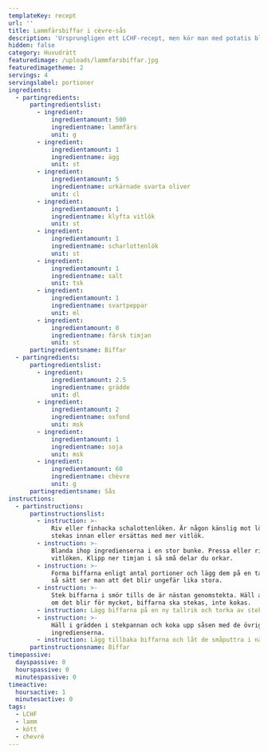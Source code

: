 ```yaml
---
templateKey: recept
url: ''
title: Lammfärsbiffar i cèvre-sås
description: 'Ursprungligen ett LCHF-recept, men kör man med potatis blir det ju HCHF'
hidden: false
category: Huvudrätt
featuredimage: /uploads/lammfarsbiffar.jpg
featuredimagetheme: 2
servings: 4
servingslabel: portioner
ingredients:
  - partingredients:
      partingredientslist:
        - ingredient:
            ingredientamount: 500
            ingredientname: lammfärs
            unit: g
        - ingredient:
            ingredientamount: 1
            ingredientname: ägg
            unit: st
        - ingredient:
            ingredientamount: 5
            ingredientname: urkärnade svarta oliver
            unit: cl
        - ingredient:
            ingredientamount: 1
            ingredientname: klyfta vitlök
            unit: st
        - ingredient:
            ingredientamount: 1
            ingredientname: scharlottenlök
            unit: st
        - ingredient:
            ingredientamount: 1
            ingredientname: salt
            unit: tsk
        - ingredient:
            ingredientamount: 1
            ingredientname: svartpeppar
            unit: ml
        - ingredient:
            ingredientamount: 0
            ingredientname: färsk timjan
            unit: st
      partingredientsname: Biffar
  - partingredients:
      partingredientslist:
        - ingredient:
            ingredientamount: 2.5
            ingredientname: grädde
            unit: dl
        - ingredient:
            ingredientamount: 2
            ingredientname: oxfond
            unit: msk
        - ingredient:
            ingredientamount: 1
            ingredientname: soja
            unit: msk
        - ingredient:
            ingredientamount: 60
            ingredientname: chèvre
            unit: g
      partingredientsname: Sås
instructions:
  - partinstructions:
      partinstructionslist:
        - instruction: >-
            Riv eller finhacka schalottenlöken. Är någon känslig mot lök kan den
            stekas innan eller ersättas med mer vitlök.
        - instruction: >-
            Blanda ihop ingredienserna i en stor bunke. Pressa eller riv ner
            vitlöken. Klipp ner timjan i så små delar du orkar.
        - instruction: >-
            Forma biffarna enligt antal portioner och lägg dem på en tallrik. På
            så sätt ser man att det blir ungefär lika stora.
        - instruction: >-
            Stek biffarna i smör tills de är nästan genomstekta. Häll av vätska
            om det blir för mycket, biffarna ska stekas, inte kokas.
        - instruction: Lägg biffarna på en ny tallrik och torka av stekpannan.
        - instruction: >-
            Häll i grädden i stekpannan och koka upp såsen med de övriga
            ingredienserna.
        - instruction: Lägg tillbaka biffarna och låt de småputtra i några minuter.
      partinstructionsname: Biffar
timepassive:
  dayspassive: 0
  hourspassive: 0
  minutespassive: 0
timeactive:
  hoursactive: 1
  minutesactive: 0
tags:
  - LCHF
  - lamm
  - kött
  - chevré
---
```


